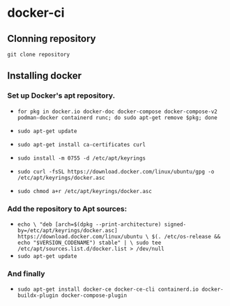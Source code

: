 # docker-ci
## Clonning repository
`git clone repository`

## Installing docker
### Set up Docker's apt repository.
- `for pkg in docker.io docker-doc docker-compose docker-compose-v2 podman-docker containerd runc; do sudo apt-get remove $pkg; done`

- `sudo apt-get update`

- `sudo apt-get install ca-certificates curl`

- `sudo install -m 0755 -d /etc/apt/keyrings`

- `sudo curl -fsSL https://download.docker.com/linux/ubuntu/gpg -o /etc/apt/keyrings/docker.asc`

- `sudo chmod a+r /etc/apt/keyrings/docker.asc`

### Add the repository to Apt sources:
- `echo \
  "deb [arch=$(dpkg --print-architecture) signed-by=/etc/apt/keyrings/docker.asc] https://download.docker.com/linux/ubuntu \
  $(. /etc/os-release && echo "$VERSION_CODENAME") stable" | \
  sudo tee /etc/apt/sources.list.d/docker.list > /dev/null`
- `sudo apt-get update`

### And finally
- `sudo apt-get install docker-ce docker-ce-cli containerd.io docker-buildx-plugin docker-compose-plugin`
